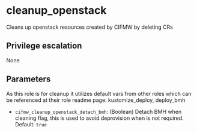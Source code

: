 # cleanup_openstack

Cleans up openstack resources created by CIFMW by deleting CRs

## Privilege escalation
None

## Parameters
As this role is for cleanup it utilizes default vars from other roles which can be referenced at their role readme page: kustomize_deploy, deploy_bmh

* `cifmw_cleanup_openstack_detach_bmh`: (Boolean) Detach BMH when cleaning flag, this is used to avoid deprovision when is not required. Default: `true`
